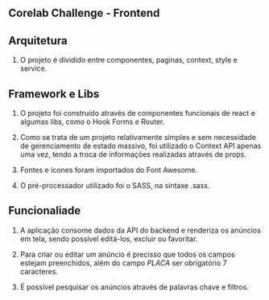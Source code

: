 ## Corelab Challenge - Frontend

## Arquitetura

1. O projeto é dividido entre componentes, paginas, context, style e service.

## Framework e Libs

1. O projeto foi construído através de componentes funcionais de react e algumas libs, como o Hook Forms e Router.

2. Como se trata de um projeto relativamente simples e sem necessidade de gerenciamento de estado massivo, foi utilizado o Context API apenas uma vez, tendo a troca de informações realizadas através de props.

3. Fontes e ícones foram importados do Font Awesome.

4. O pré-processador utilizado foi o SASS, na sintaxe .sass.

## Funcionaliade

1. A aplicação consome dados da API do backend e renderiza os anúncios em tela, sendo possível editá-los, excluir ou favoritar.

2. Para criar ou editar um anúncio é precisso que todos os campos estejam preenchidos, além do campo *PLACA* ser obrigatório 7 caracteres.

3. É possivel pesquisar os anúncios através de palavras chave e filtros.
